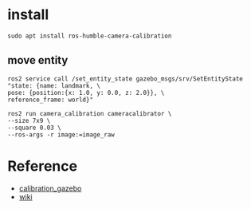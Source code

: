 
# install

```
sudo apt install ros-humble-camera-calibration
```


## move entity

```
ros2 service call /set_entity_state gazebo_msgs/srv/SetEntityState "state: {name: landmark, \
pose: {position:{x: 1.0, y: 0.0, z: 2.0}}, \
reference_frame: world}"
```

```
ros2 run camera_calibration cameracalibrator \
--size 7x9 \
--square 0.03 \
--ros-args -r image:=image_raw

```

# Reference
- [calibration_gazebo](https://github.com/oKermorgant/calibration_gazebo/)
- [wiki](https://robobe.github.io/blog/ROS2/demos/camera_calibration/)